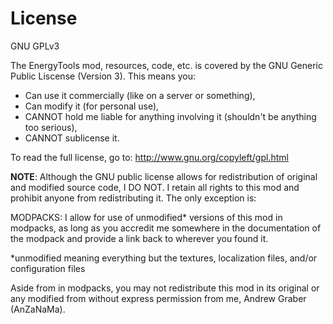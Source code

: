 # License
GNU GPLv3

The EnergyTools mod, resources, code, etc. is covered by the GNU Generic Public Liscense (Version 3).
This means you:
 - Can use it commercially (like on a server or something),
 - Can modify it (for personal use),
 - CANNOT hold me liable for anything involving it (shouldn't be anything too serious),
 - CANNOT sublicense it.
 
To read the full license, go to: http://www.gnu.org/copyleft/gpl.html

**NOTE**: Although the GNU public license allows for redistribution of original and modified source code, I DO NOT. I retain all rights to this mod and prohibit anyone
from redistributing it. The only exception is:

MODPACKS:
I allow for use of unmodified* versions of this mod in modpacks, as long as you accredit me somewhere in the documentation of the modpack and provide a link back to wherever you found it.

*unmodified meaning everything but the textures, localization files, and/or configuration files

Aside from in modpacks, you may not redistribute this mod in its original or any modified from without express permission from me, Andrew Graber (AnZaNaMa).